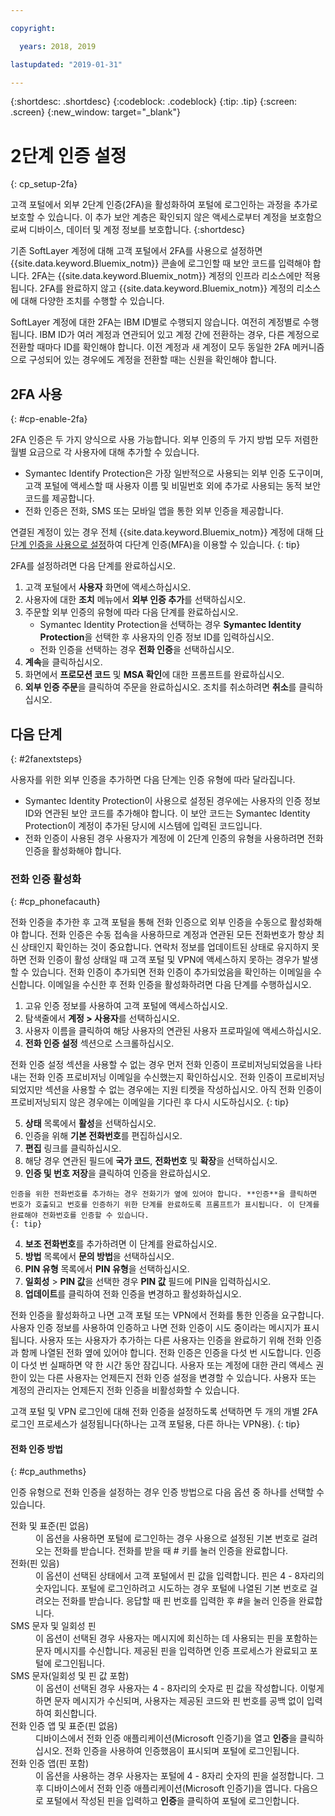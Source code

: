 ```yaml
---

copyright:

  years: 2018, 2019

lastupdated: "2019-01-31"

---
```


{:shortdesc: .shortdesc}
{:codeblock: .codeblock}
{:tip: .tip}
{:screen: .screen}
{:new_window: target="_blank"}


# 2단계 인증 설정
{: cp_setup-2fa}

고객 포털에서 외부 2단계 인증(2FA)을 활성화하여 포털에 로그인하는 과정을 추가로 보호할 수 있습니다. 이 추가 보안 계층은 확인되지 않은 액세스로부터 계정을 보호함으로써 디바이스, 데이터 및 계정 정보를 보호합니다.
{:shortdesc}

기존 SoftLayer 계정에 대해 고객 포털에서 2FA를 사용으로 설정하면 {{site.data.keyword.Bluemix_notm}} 콘솔에 로그인할 때 보안 코드를 입력해야 합니다. 2FA는 {{site.data.keyword.Bluemix_notm}} 계정의 인프라 리소스에만 적용됩니다. 2FA를 완료하지 않고 {{site.data.keyword.Bluemix_notm}} 계정의 리소스에 대해 다양한 조치를 수행할 수 있습니다.

SoftLayer 계정에 대한 2FA는 IBM ID별로 수행되지 않습니다. 여전히 계정별로 수행됩니다. IBM ID가 여러 계정과 연관되어 있고 계정 간에 전환하는 경우, 다른 계정으로 전환할 때마다 ID를 확인해야 합니다. 이전 계정과 새 계정이 모두 동일한 2FA 메커니즘으로 구성되어 있는 경우에도 계정을 전환할 때는 신원을 확인해야 합니다.

## 2FA 사용
{: #cp-enable-2fa}

2FA 인증은 두 가지 양식으로 사용 가능합니다. 외부 인증의 두 가지 방법 모두 저렴한 월별 요금으로 각 사용자에 대해 추가할 수 있습니다.

* Symantec Identify Protection은 가장 일반적으로 사용되는 외부 인증 도구이며, 고객 포털에 액세스할 때 사용자 이름 및 비밀번호 외에 추가로 사용되는 동적 보안 코드를 제공합니다.
* 전화 인증은 전화, SMS 또는 모바일 앱을 통한 외부 인증을 제공합니다.

 연결된 계정이 있는 경우 전체 {{site.data.keyword.Bluemix_notm}} 계정에 대해 [다단계 인증을 사용으로 설정](/docs/iam?topic=iam-enablemfa#enablemfa)하여 다단계 인증(MFA)을 이용할 수 있습니다.
 {: tip}

2FA를 설정하려면 다음 단계를 완료하십시오.

1. 고객 포털에서 **사용자** 화면에 액세스하십시오.
2. 사용자에 대한 **조치** 메뉴에서 **외부 인증 추가**를 선택하십시오.
3. 주문할 외부 인증의 유형에 따라 다음 단계를 완료하십시오.
    * Symantec Identity Protection을 선택하는 경우 **Symantec Identity Protection**을 선택한 후 사용자의 인증 정보 ID를 입력하십시오.
    * 전화 인증을 선택하는 경우 **전화 인증**을 선택하십시오.
4. **계속**을 클릭하십시오.
5. 화면에서 **프로모션 코드** 및 **MSA 확인**에 대한 프롬프트를 완료하십시오.
6. **외부 인증 주문**을 클릭하여 주문을 완료하십시오. 조치를 취소하려면 **취소**를 클릭하십시오.

## 다음 단계
{: #2fanextsteps}

사용자를 위한 외부 인증을 추가하면 다음 단계는 인증 유형에 따라 달라집니다.
* Symantec Identity Protection이 사용으로 설정된 경우에는 사용자의 인증 정보 ID와 연관된 보안 코드를 추가해야 합니다. 이 보안 코드는 Symantec Identity Protection이 계정이 추가된 당시에 시스템에 입력된 코드입니다.
* 전화 인증이 사용된 경우 사용자가 계정에 이 2단계 인증의 유형을 사용하려면 전화 인증을 활성화해야 합니다.

### 전화 인증 활성화
{: #cp_phonefacauth}

전화 인증을 추가한 후 고객 포털을 통해 전화 인증으로 외부 인증을 수동으로 활성화해야 합니다. 전화 인증은 수동 접속을 사용하므로 계정과 연관된 모든 전화번호가 항상 최신 상태인지 확인하는 것이 중요합니다. 연락처 정보를 업데이트된 상태로 유지하지 못하면 전화 인증이 활성 상태일 때 고객 포털 및 VPN에 액세스하지 못하는 경우가 발생할 수 있습니다. 전화 인증이 추가되면 전화 인증이 추가되었음을 확인하는 이메일을 수신합니다. 이메일을 수신한 후 전화 인증을 활성화하려면 다음 단계를 수행하십시오.

1. 고유 인증 정보를 사용하여 고객 포털에 액세스하십시오.
2. 탐색줄에서 **계정 > 사용자**를 선택하십시오.
3. 사용자 이름을 클릭하여 해당 사용자의 연관된 사용자 프로파일에 액세스하십시오.
4. **전화 인증 설정** 섹션으로 스크롤하십시오.

  전화 인증 설정 섹션을 사용할 수 없는 경우 먼저 전화 인증이 프로비저닝되었음을 나타내는 전화 인증 프로비저닝 이메일을 수신했는지 확인하십시오. 전화 인증이 프로비저닝되었지만 섹션을 사용할 수 없는 경우에는 지원 티켓을 작성하십시오. 아직 전화 인증이 프로비저닝되지 않은 경우에는 이메일을 기다린 후 다시 시도하십시오.
  {: tip}

5. **상태** 목록에서 **활성**을 선택하십시오.
6. 인증을 위해 **기본 전화번호**를 편집하십시오.
  1. **편집** 링크를 클릭하십시오.
  2. 해당 경우 연관된 필드에 **국가 코드**, **전화번호** 및 **확장**을 선택하십시오.
  3. **인증 및 번호 저장**을 클릭하여 인증을 완료하십시오.

    인증을 위한 전화번호를 추가하는 경우 전화기가 옆에 있어야 합니다. **인증**을 클릭하면 번호가 호출되고 번호를 인증하기 위한 단계를 완료하도록 프롬프트가 표시됩니다. 이 단계를 완료해야 전화번호를 인증할 수 있습니다.
    {: tip}

  4. **보조 전화번호**를 추가하려면 이 단계를 완료하십시오.
7. **방법** 목록에서 **문의 방법**을 선택하십시오.
8. **PIN 유형** 목록에서 **PIN 유형**을 선택하십시오.
9. **일회성** > **PIN 값**을 선택한 경우 **PIN 값** 필드에 PIN을 입력하십시오.
10. **업데이트**를 클릭하여 전화 인증을 변경하고 활성화하십시오.

전화 인증을 활성화하고 나면 고객 포털 또는 VPN에서 전화를 통한 인증을 요구합니다. 사용자 인증 정보를 사용하여 인증하고 나면 전화 인증이 시도 중이라는 메시지가 표시됩니다. 사용자 또는 사용자가 추가하는 다른 사용자는 인증을 완료하기 위해 전화 인증과 함께 나열된 전화 옆에 있어야 합니다. 전화 인증은 인증을 다섯 번 시도합니다. 인증이 다섯 번 실패하면 약 한 시간 동안 잠깁니다. 사용자 또는 계정에 대한 관리 액세스 권한이 있는 다른 사용자는 언제든지 전화 인증 설정을 변경할 수 있습니다. 사용자 또는 계정의 관리자는 언제든지 전화 인증을 비활성화할 수 있습니다.

 고객 포털 및 VPN 로그인에 대해 전화 인증을 설정하도록 선택하면 두 개의 개별 2FA 로그인 프로세스가 설정됩니다(하나는 고객 포털용, 다른 하나는 VPN용).
 {: tip}

#### 전화 인증 방법
{: #cp_authmeths}

인증 유형으로 전화 인증을 설정하는 경우 인증 방법으로 다음 옵션 중 하나를 선택할 수 있습니다.

<dl>
<dt>전화 및 표준(핀 없음)</dt>
<dd>이 옵션을 사용하면 포털에 로그인하는 경우 사용으로 설정된 기본 번호로 걸려오는 전화를 받습니다. 전화를 받을 때 # 키를 눌러 인증을 완료합니다.</dd>
<dt>전화(핀 있음)</dt>
<dd>이 옵션이 선택된 상태에서 고객 포털에서 핀 값을 입력합니다. 핀은 4 - 8자리의 숫자입니다. 포털에 로그인하려고 시도하는 경우 포털에 나열된 기본 번호로 걸려오는 전화를 받습니다. 응답할 때 핀 번호를 입력한 후 #을 눌러 인증을 완료합니다.</dd>
<dt>SMS 문자 및 일회성 핀</dt>
<dd>이 옵션이 선택된 경우 사용자는 메시지에 회신하는 데 사용되는 핀을 포함하는 문자 메시지를 수신합니다. 제공된 핀을 입력하면 인증 프로세스가 완료되고 포털에 로그인됩니다.</dd>
<dt>SMS 문자(일회성 및 핀 값 포함)</dt>
<dd>이 옵션이 선택된 경우 사용자는 4 - 8자리의 숫자로 핀 값을 작성합니다. 이렇게 하면 문자 메시지가 수신되며, 사용자는 제공된 코드와 핀 번호를 공백 없이 입력하여 회신합니다.</dd>
<dt>전화 인증 앱 및 표준(핀 없음)</dt>
<dd>디바이스에서 전화 인증 애플리케이션(Microsoft 인증기)을 열고 <strong>인증</strong>을 클릭하십시오. 전화 인증을 사용하여 인증했음이 표시되며 포털에 로그인됩니다.</dd>
<dt>전화 인증 앱(핀 포함)</dt>
<dd>이 옵션을 사용하는 경우 사용자는 포털에 4 - 8자리 숫자의 핀을 설정합니다. 그 후 디바이스에서 전화 인증 애플리케이션(Microsoft 인증기)을 엽니다. 다음으로 포털에서 작성된 핀을 입력하고 <strong>인증</strong>을 클릭하여 포털에 로그인합니다.</dd>
</dl>
